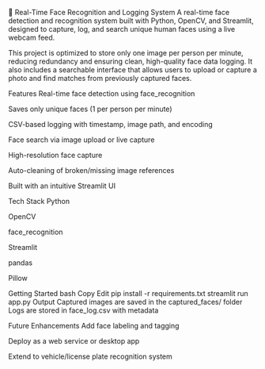 📸 Real-Time Face Recognition and Logging System
A real-time face detection and recognition system built with Python, OpenCV, and Streamlit, designed to capture, log, and search unique human faces using a live webcam feed.

This project is optimized to store only one image per person per minute, reducing redundancy and ensuring clean, high-quality face data logging. It also includes a searchable interface that allows users to upload or capture a photo and find matches from previously captured faces.

 Features
 Real-time face detection using face_recognition

 Saves only unique faces (1 per person per minute)

 CSV-based logging with timestamp, image path, and encoding

 Face search via image upload or live capture

 High-resolution face capture

 Auto-cleaning of broken/missing image references

 Built with an intuitive Streamlit UI

 Tech Stack
Python

OpenCV

face_recognition

Streamlit

pandas

Pillow

 Getting Started
bash
Copy
Edit
pip install -r requirements.txt
streamlit run app.py
 Output
Captured images are saved in the captured_faces/ folder
Logs are stored in face_log.csv with metadata

 Future Enhancements
Add face labeling and tagging

Deploy as a web service or desktop app

Extend to vehicle/license plate recognition system

